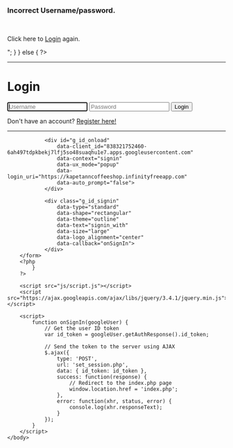 <!DOCTYPE html>
<html>
    <head>
        <meta charset="utf-8"/>
        <meta http-equiv="Content-Security-Policy" content="upgrade-insecure-requests">
        <title>KapeTann | Login Form</title>
        <link rel="stylesheet" href="../assets/css/login.css"/>
        <link rel="icon" type="image/x-icon" href="../assets/images/favicon.ico"><!-- Favicon / Icon -->
        <script src="https://accounts.google.com/gsi/client" async defer></script>
    </head>
    <body>
        <?php
            require('db.php');
            session_start();
            // When form submitted, check and create user session.
            if (isset($_POST['username'])) {
                $username = stripslashes($_REQUEST['username']);// removes backslashes
                $username = mysqli_real_escape_string($con, $username);
                $password = stripslashes($_REQUEST['password']);
                $password = mysqli_real_escape_string($con, $password);
                // Check user is exist in the database
                $query    = "SELECT * FROM `users` WHERE username='$username'
                            AND password='" . md5($password) . "'";
                $result = mysqli_query($con, $query);
                $rows = mysqli_num_rows($result);
                if ($rows == 1) {
                    $_SESSION['username'] = $username;
                    // Redirect to user dashboard page
                    header("Location: index.php");
                } else {
                    echo "<div class='form'>
                        <h3>Incorrect Username/password.</h3><br/>
                        <p class='link'>Click here to <a href='login.php'>Login</a> again.</p>
                        </div>";
                }
            } else {
        ?>
            <form class="form" method="post" name="login">
                <center>
                    <img src="../assets/images/logomain.png" alt="" class="img img-fluid">
                </center>
                <hr />
                <h1 class="login-title">Login</h1>
                <input type="text" class="login-input" name="username" placeholder="Username" autofocus="true"/>
                <input type="password" class="login-input" name="password" placeholder="Password"/>
                <input type="submit" value="Login" name="submit" class="login-button"/>
                <p class="link">Don't have an account? <a href="registration.php">Register here!</a></p>
                <hr />

                <div id="g_id_onload"
                    data-client_id="838321752460-6ah497tdpkbekj7lfj5so48suaqhu1e7.apps.googleusercontent.com"
                    data-context="signin"
                    data-ux_mode="popup"
                    data-login_uri="https://kapetanncoffeeshop.infinityfreeapp.com"
                    data-auto_prompt="false">
                </div>

                <div class="g_id_signin"
                    data-type="standard"
                    data-shape="rectangular"
                    data-theme="outline"
                    data-text="signin_with"
                    data-size="large"
                    data-logo_alignment="center"
                    data-callback="onSignIn">
                </div>
        </form>
        <?php
            }
        ?>

        <script src="js/script.js"></script>
        <script src="https://ajax.googleapis.com/ajax/libs/jquery/3.4.1/jquery.min.js"></script>

        <script>
            function onSignIn(googleUser) {
                // Get the user ID token
                var id_token = googleUser.getAuthResponse().id_token;

                // Send the token to the server using AJAX
                $.ajax({
                    type: 'POST',
                    url: 'set_session.php',
                    data: { id_token: id_token },
                    success: function(response) {
                        // Redirect to the index.php page
                        window.location.href = 'index.php';
                    },
                    error: function(xhr, status, error) {
                        console.log(xhr.responseText);
                    }
                });
            }
        </script>
    </body>
</html>
